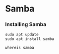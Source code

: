 # Samba

### Installing Samba

```
sudo apt update
sudo apt install samba
```

```
whereis samba
```